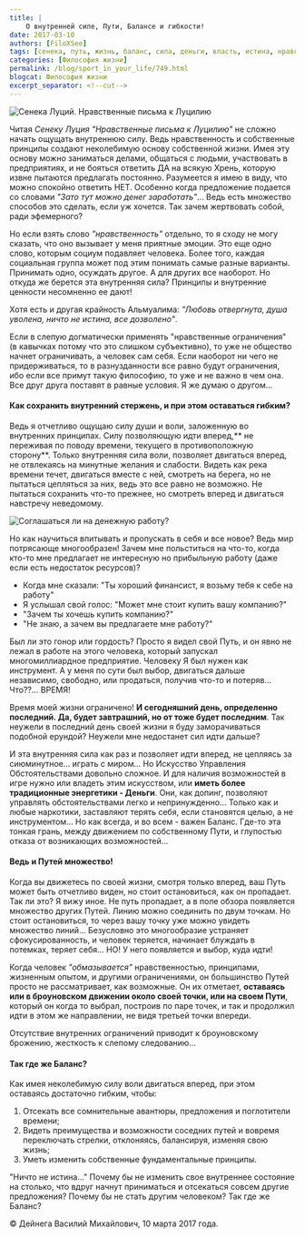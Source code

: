 ```yaml
---
title: |
    О внутренней силе, Пути, Балансе и гибкости!
date: 2017-03-10
authors: [FiloXSee]
tags: [сенека, путь, жизнь, баланс, сила, деньги, власть, истина, нравственность, воля, принципы, опыт, время]
categories: [Философия жизни]
permalink: /blog/sport_in_your_life/749.html
blogcat: Философия жизни
excerpt_separator: <!--cut-->
---
```


![Сенека Луций. Нравственные письма к Луцилию](http://itw66.ru/uploads/images/00/00/02/2017/03/10/a9cb37.jpg)


Читая *Сенеку Луция "Нравственные письма к Луцилию"* не сложно начать ощущать внутреннюю силу. Ведь нравственность и собственные принципы создают неколебимую основу собственной жизни. Имея эту основу можно заниматься делами, общаться с людьми, участвовать в предприятиях, и не бояться ответить ДА на всякую Хрень, которую извне пытаются предлагать постоянно. Разумеется я имею в виду, что можно спокойно ответить НЕТ. Особенно когда предложение подается со словами *"Зато тут можно денег заработать"*... Ведь есть множество способов это сделать, если уж хочется. Так зачем жертвовать собой, ради эфемерного?

Но если взять слово *"нравственность"* отдельно, то я сходу не могу сказать, что оно вызывает у меня приятные эмоции. Это еще одно слово, которым социум подавляет человека. Более того, каждая социальная группа может под этим понимать самые разные варианты. Принимать одно, осуждать другое. А для других все наоборот. Но откуда же берется эта внутренняя сила? Принципы и внутренние ценности несомненно ее дают!

Хотя есть и другая крайность Альмуалима: *"Любовь отвергнута, душа уволена, ничто не истина, все дозволено"*.

Если в слепую догматически применять "нравственные ограничения" (в кавычках потому что это слишком субъективно), то уже не общество начнет ограничивать, а человек сам себя. Если наоборот ни чего не придерживаться, то в разнузданности все равно будут ограничения, ибо если все примут такую философию, то уже и не важно в чем она. Все друг друга поставят в равные условия. Я же думаю о другом... 

<!--cut-->

#### **Как сохранить внутренний стержень, и при этом оставаться гибким?**

Ведь я отчетливо ощущаю силу души и воли, заложенную во внутренних принципах. Силу позволяющую идти вперед,** не переживая по поводу времени, текущего в противоположную сторону**. Только внутренняя сила воли, позволяет двигаться вперед, не отвлекаясь на минутные желания и слабости. Видеть как река времени течет, двигаться вместе с ней, смотреть на берега, но не пытаться цепляться за них, ведь это все равно не возможно. Не пытаться сохранить что-то прежнее, но смотреть вперед и двигаться навстречу неведомому.


![Соглашаться ли на денежную работу?](http://itw66.ru/uploads/images/00/00/02/2017/03/10/4002ad.jpg)

Но как научиться впитывать и пропускать в себя и все новое? Ведь мир потрясающе многообразен! Зачем мне польститься на что-то, когда кто-то мне предлагает не интересную но прибыльную работу (даже если есть недостаток ресурсов)? 

- Когда мне сказали: "Ты хороший финансист, я возьму тебя к себе на работу"
- Я услышал свой голос: "Может мне стоит купить вашу компанию?"
- "Зачем ты хочешь купить компанию?"
- "Не знаю, а зачем вы предлагаете мне работу?"

Был ли это гонор или гордость? Просто я видел свой Путь, и он явно не лежал в работе на этого человека, который запускал многомиллиардное предприятие. Человеку Я был нужен как инструмент. А у меня по сути был выбор, двигаться дальше независимо, свободно, или продаться, получив что-то и потеряв... Что??... ВРЕМЯ!

Время моей жизни ограничено! **И сегодняшний день, определенно последний. Да, будет завтрашний, но от тоже будет последним**. Так неужели в последний день своей жизни я буду заморачиваться подобной ерундой? Неужели мне недостанет сил идти дальше?

И эта внутренняя сила как раз и позволяет идти вперед, не цепляясь за сиюминутное... играть с миром... Но Искусство Управления Обстоятельствами довольно сложное. И для наличия возможностей в игре нужно или владеть этим искусством, или **иметь более традиционные энергетики - Деньги**. Они, как допинг, позволяют управлять обстоятельствами легко и непринужденно... Только как и любые наркотики, заставляют терять себя, если становятся целью, а не инструментом... Но как всегда, и во всем - важен Баланс. Где-то эта тонкая грань, между движением по собственному Пути, и глупостью отказа от возникающих возможностей...

#### **Ведь и Путей множество!**


Когда вы движетесь по своей жизни, смотря только вперед, ваш Путь может быть отчетливо виден, но стоит остановиться, как он пропадает. Так ли это? Я вижу иное. Не путь пропадает, а в поле обзора появляется множество других Путей. Линию можно соединить по двум точкам. Но стоит остановиться, то через вашу точку уже можно увидеть множество линий... Безусловно это многообразие устраняет сфокусированность, и человек теряется, начинает блуждать в потемках, теряет себя... НО! У него появляется и выбор, куда идти!

Когда человек *"обмазывается"* нравственностью, принципами, жизненным опытом, и другими ограничениями, он большинство Путей просто не рассматривает, как возможные. Он их отметает, **оставаясь или в броуновском движении около своей точки, или на своем Пути**, который он когда то выбрал, построив по паре точек, и так и продолжил идти в этом же направлении, не видя третьей точки впереди.

Отсутствие внутренних ограничений приводит к броуновскому брожению, жесткость к слепому следованию...

#### **Так где же Баланс?**


Как имея неколебимую силу воли двигаться вперед, при этом оставаясь достаточно гибким, чтобы:

1. Отсекать все сомнительные авантюры, предложения и поглотители времени;
2. Видеть преимущества и возможности соседних путей и вовремя переключать стрелки, отклоняясь, балансируя, изменяя свою жизнь;
3. Уметь изменить собственные фундаментальные принципы.

"Ничто не истина..." Почему бы не изменить свое внутреннее состояние на столько, что вдруг начнут приниматься и отсекаться совсем другие предложения? Почему бы не стать другим человеком? Так где же Баланс?

© Дейнега Василий Михайлович, 10 марта 2017 года.
